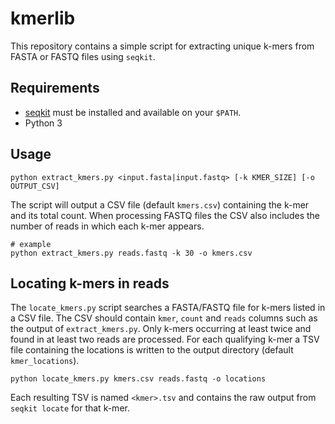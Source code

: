 # kmerlib

This repository contains a simple script for extracting unique k-mers from
FASTA or FASTQ files using `seqkit`.

## Requirements

- [seqkit](https://bioinf.shenwei.me/seqkit/) must be installed and available
  on your `$PATH`.
- Python 3

## Usage

```
python extract_kmers.py <input.fasta|input.fastq> [-k KMER_SIZE] [-o OUTPUT_CSV]
```

The script will output a CSV file (default `kmers.csv`) containing the k-mer and
its total count. When processing FASTQ files the CSV also includes the number of
reads in which each k-mer appears.

```
# example
python extract_kmers.py reads.fastq -k 30 -o kmers.csv
```


## Locating k-mers in reads

The `locate_kmers.py` script searches a FASTA/FASTQ file for k-mers listed in a CSV file. The CSV should contain `kmer`, `count` and `reads` columns such as the output of `extract_kmers.py`.
Only k-mers occurring at least twice and found in at least two reads are processed.
For each qualifying k-mer a TSV file containing the locations is written to the output directory (default `kmer_locations`).

```
python locate_kmers.py kmers.csv reads.fastq -o locations
```

Each resulting TSV is named `<kmer>.tsv` and contains the raw output from `seqkit locate` for that k-mer.

